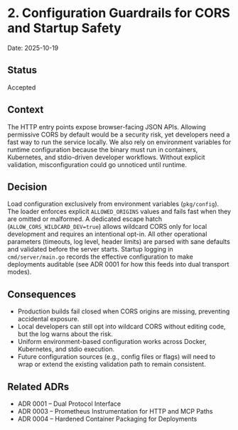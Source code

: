 # 2. Configuration Guardrails for CORS and Startup Safety

Date: 2025-10-19

## Status

Accepted

## Context

The HTTP entry points expose browser-facing JSON APIs. Allowing permissive CORS by default would be a security risk, yet developers need a fast way to run the service locally. We also rely on environment variables for runtime configuration because the binary must run in containers, Kubernetes, and stdio-driven developer workflows. Without explicit validation, misconfiguration could go unnoticed until runtime.

## Decision

Load configuration exclusively from environment variables (`pkg/config`). The loader enforces explicit `ALLOWED_ORIGINS` values and fails fast when they are omitted or malformed. A dedicated escape hatch (`ALLOW_CORS_WILDCARD_DEV=true`) allows wildcard CORS only for local development and requires an intentional opt-in. All other operational parameters (timeouts, log level, header limits) are parsed with sane defaults and validated before the server starts. Startup logging in `cmd/server/main.go` records the effective configuration to make deployments auditable (see ADR 0001 for how this feeds into dual transport modes).

## Consequences

- Production builds fail closed when CORS origins are missing, preventing accidental exposure.
- Local developers can still opt into wildcard CORS without editing code, but the log warns about the risk.
- Uniform environment-based configuration works across Docker, Kubernetes, and stdio execution.
- Future configuration sources (e.g., config files or flags) will need to wrap or extend the existing validation path to remain consistent.

## Related ADRs

- ADR 0001 – Dual Protocol Interface
- ADR 0003 – Prometheus Instrumentation for HTTP and MCP Paths
- ADR 0004 – Hardened Container Packaging for Deployments
